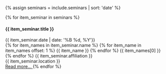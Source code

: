 {% assign seminars = include.seminars | sort: 'date' %}

<html>
  <section>
    <div class="row">
      <div class="col-md-12">
        {% for item_seminar in seminars %}
          <h4>
          {{ item_seminar.title }}
          </h4>
          {{ item_seminar.date | date: '%B %d, %Y'}}
          <br />
          {% for item_names in item_seminar.name %}
              {% for item_name in item_names offset: 1 %}
                {{ item_name }}
              {% endfor %}
              {{ item_names[0] }}
              <br />
          {% endfor %}
          {{ item_seminar.affiliation }}
          <br />
          {{ item_seminar.location }}
          <br />
          <a href="{{ item_seminar.url }}">
            Read more...
          </a>
        {% endfor %}
       </div>
    </div>
  </section>
</html>
